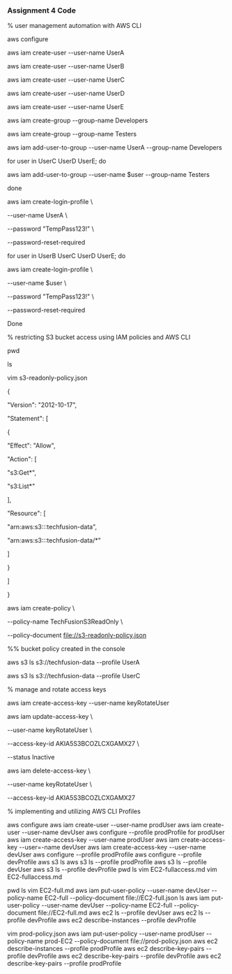 ### **Assignment 4 Code**

% user management automation with AWS CLI

aws configure

aws iam create-user --user-name UserA

aws iam create-user --user-name UserB

aws iam create-user --user-name UserC

aws iam create-user --user-name UserD

aws iam create-user --user-name UserE

aws iam create-group --group-name Developers

aws iam create-group --group-name Testers

aws iam add-user-to-group --user-name UserA --group-name Developers

for user in UserC UserD UserE; do

aws iam add-user-to-group --user-name \$user --group-name Testers

done

aws iam create-login-profile \\

--user-name UserA \\

--password "TempPass123!" \\

--password-reset-required

for user in UserB UserC UserD UserE; do

aws iam create-login-profile \\

--user-name \$user \\

--password "TempPass123!" \\

--password-reset-required

Done

% restricting S3 bucket access using IAM policies and AWS CLI

pwd

ls

vim s3-readonly-policy.json

{

"Version": "2012-10-17",

"Statement": \[

{

"Effect": "Allow",

"Action": \[

"s3:Get\*",

"s3:List\*"

],

"Resource": \[

"arn:aws:s3:::techfusion-data",

"arn:aws:s3:::techfusion-data/\*"

]

}

]

}

aws iam create-policy \\

--policy-name TechFusionS3ReadOnly \\

--policy-document <file://s3-readonly-policy.json>

%% bucket policy created in the console

aws s3 ls s3://techfusion-data --profile UserA

aws s3 ls s3://techfusion-data --profile UserC

% manage and rotate access keys

aws iam create-access-key --user-name keyRotateUser

aws iam update-access-key \\

&#x20;\--user-name keyRotateUser \\

\--access-key-id AKIA5S3BCOZLCXGAMX27 \\

\--status Inactive

aws iam delete-access-key \\

\--user-name keyRotateUser \\

\--access-key-id AKIA5S3BCOZLCXGAMX27

% implementing and utilizing AWS CLI Profiles

aws configure
aws iam create-user --user-name prodUser
aws iam create-user --user-name devUser
aws configure --profile prodProfile for prodUser
aws iam create-access-key --user-name prodUser
aws iam create-access-key --user\=-name devUser
aws iam create-access-key --user-name devUser
aws configure --profile prodProfile
aws configure --profile devProfile
aws s3 ls
aws s3 ls --profile prodProfile
aws s3 ls --profile devUser
aws s3 ls --profile devProfile
pwd
ls
vim EC2-fullaccess.md
vim EC2-fullaccess.md

pwd
ls
vim EC2-full.md
aws iam put-user-policy --user-name devUser --policy-name EC2-full --policy-document file://EC2-full.json
ls
aws iam put-user-policy --user-name devUser --policy-name EC2-full --policy-document file://EC2-full.md
aws ec2 ls --profile devUser
aws ec2 ls --profile devProfile
aws ec2 describe-instances --profile devProfile

vim prod-policy.json
aws iam put-user-policy --user-name prodUser --policy-name prod-EC2 --policy-document file://prod-policy.json
aws ec2 describe-instances --profile prodProfile
aws ec2 describe-key-pairs --profile devProfile
aws ec2 describe-key-pairs --profile devProfile
aws ec2 describe-key-pairs --profile prodProfile
